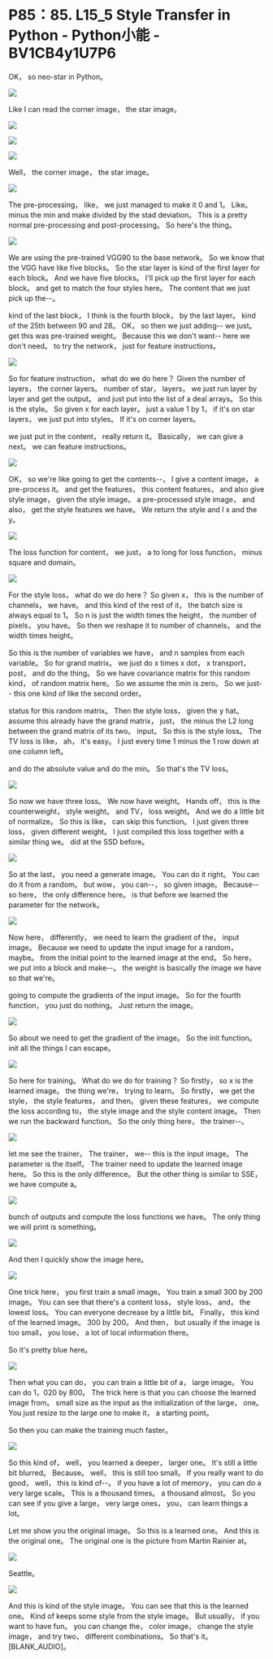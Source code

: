 # P85：85. L15_5 Style Transfer in Python - Python小能 - BV1CB4y1U7P6

 OK， so neo-star in Python。

![](img/80cdb8bbe6f555d815077d45fc396c37_1.png)

 Like I can read the corner image， the star image。

![](img/80cdb8bbe6f555d815077d45fc396c37_3.png)



![](img/80cdb8bbe6f555d815077d45fc396c37_4.png)



![](img/80cdb8bbe6f555d815077d45fc396c37_5.png)

 Well， the corner image， the star image。

![](img/80cdb8bbe6f555d815077d45fc396c37_7.png)

 The pre-processing， like， we just managed to make it 0 and 1。 Like。 minus the min and make divided by the stad deviation。 This is a pretty normal pre-processing and post-processing。 So here's the thing。

![](img/80cdb8bbe6f555d815077d45fc396c37_9.png)

 We are using the pre-trained VGG90 to the base network。 So we know that the VGG have like five blocks。 So the star layer is kind of the first layer for each block。 And we have five blocks。 I'll pick up the first layer for each block。 and get to match the four styles here。 The content that we just pick up the--。

 kind of the last block， I think is the fourth block， by the last layer。 kind of the 25th between 90 and 28。 OK， so then we just adding-- we just。 get this was pre-trained weight。 Because this we don't want-- here we don't need。 to try the network， just for feature instructions。





![](img/80cdb8bbe6f555d815077d45fc396c37_11.png)

 So for feature instruction， what do we do here？ Given the number of layers， the corner layers。 number of star， layers， we just run layer by layer and get the output。 and just put into the list of a deal arrays。 So this is the style。 So given x for each layer。 just a value 1 by 1， if it's on star layers， we just put into styles。 If it's on corner layers。

 we just put in the content， really return it。 Basically， we can give a next。 we can feature instructions。

![](img/80cdb8bbe6f555d815077d45fc396c37_13.png)

 OK， so we're like going to get the contents--， I give a content image， a pre-process it。 and get the features， this content features， and also give style image， given the style image。 a pre-processed style image， and also， get the style features we have。 We return the style and I x and the y。



![](img/80cdb8bbe6f555d815077d45fc396c37_15.png)

 The loss function for content， we just， a to long for loss function， minus square and domain。

![](img/80cdb8bbe6f555d815077d45fc396c37_17.png)

 For the style loss， what do we do here？ So given x， this is the number of channels， we have。 and this kind of the rest of it， the batch size is always equal to 1。 So n is just the width times the height， the number of pixels， you have。 So then we reshape it to number of channels， and the width times height。

 So this is the number of variables we have， and n samples from each variable。 So for grand matrix。 we just do x times x dot， x transport， post， and do the thing。 So we have covariance matrix for this random kind， of random matrix here。 So we assume the min is zero。 So we just-- this one kind of like the second order。

 status for this random matrix。 Then the style loss， given the y hat。 assume this already have the grand matrix， just， the minus the L2 long between the grand matrix of its two。 input。 So this is the style loss。 The TV loss is like， ah， it's easy。 I just every time 1 minus the 1 row down at one column left。

 and do the absolute value and do the min。 So that's the TV loss。

![](img/80cdb8bbe6f555d815077d45fc396c37_19.png)

 So now we have three loss。 We now have weight。 Hands off， this is the counterweight， style weight。 and TV， loss weight。 And we do a little bit of normalize。 So this is like， can skip this function。 I just given three loss， given different weight。 I just compiled this loss together with a similar thing we。 did at the SSD before。



![](img/80cdb8bbe6f555d815077d45fc396c37_21.png)

 So at the last， you need a generate image。 You can do it right。 You can do it from a random。 but wow， you can--， so given image。 Because-- so here， the only difference here。 is that before we learned the parameter for the network。

![](img/80cdb8bbe6f555d815077d45fc396c37_23.png)

 Now here， differently， we need to learn the gradient of the， input image。 Because we need to update the input image for a random， maybe。 from the initial point to the learned image at the end。 So here， we put into a block and make--。 the weight is basically the image we have so that we're。

 going to compute the gradients of the input image。 So for the fourth function， you just do nothing。 Just return the image。

![](img/80cdb8bbe6f555d815077d45fc396c37_25.png)

 So about we need to get the gradient of the image。 So the init function。 init all the things I can escape。

![](img/80cdb8bbe6f555d815077d45fc396c37_27.png)

 So here for training。 What do we do for training？ So firstly， so x is the learned image。 the thing we're， trying to learn。 So firstly， we get the style， the style features， and then。 given these features， we compute the loss according to， the style image and the style content image。 Then we run the backward function。 So the only thing here， the trainer--。





![](img/80cdb8bbe6f555d815077d45fc396c37_29.png)

 let me see the trainer。 The trainer， we-- this is the input image。 The parameter is the itself。 The trainer need to update the learned image here。 So this is the only difference。 But the other thing is similar to SSE， we have compute a。

![](img/80cdb8bbe6f555d815077d45fc396c37_31.png)

 bunch of outputs and compute the loss functions we have。 The only thing we will print is something。

![](img/80cdb8bbe6f555d815077d45fc396c37_33.png)

 And then I quickly show the image here。

![](img/80cdb8bbe6f555d815077d45fc396c37_35.png)

 One trick here， you first train a small image。 You train a small 300 by 200 image。 You can see that there's a content loss， style loss， and， the lowest loss。 You can everyone decrease by a little bit。 Finally， this kind of the learned image。 300 by 200。 And then， but usually if the image is too small， you lose， a lot of local information there。

 So it's pretty blue here。

![](img/80cdb8bbe6f555d815077d45fc396c37_37.png)

 Then what you can do， you can train a little bit of a， large image。 You can do 1，020 by 800。 The trick here is that you can choose the learned image from。 small size as the input as the initialization of the large， one。 You just resize to the large one to make it， a starting point。

 So then you can make the training much faster。

![](img/80cdb8bbe6f555d815077d45fc396c37_39.png)

 So this kind of， well， you learned a deeper， larger one。 It's still a little bit blurred。 Because。 well， this is still too small。 If you really want to do good， well， this is kind of--。 if you have a lot of memory， you can do a very large scale。 This is a thousand times。 a thousand almost。 So you can see if you give a large， very large ones， you， can learn things a lot。

 Let me show you the original image。 So this is a learned one。 And this is the original one。 The original one is the picture from Martin Rainier at。

![](img/80cdb8bbe6f555d815077d45fc396c37_41.png)

 Seattle。

![](img/80cdb8bbe6f555d815077d45fc396c37_43.png)

 And this is kind of the style image。 You can see that this is the learned one。 Kind of keeps some style from the style image。 But usually， if you want to have fun。 you can change the， color image， change the style image， and try two， different combinations。 So that's it。 [BLANK_AUDIO]。